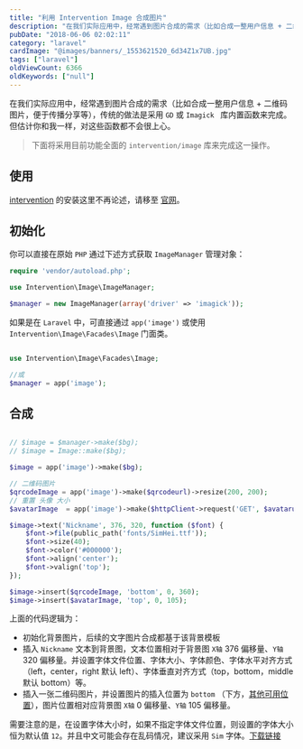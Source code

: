 ```yaml
---
title: "利用 Intervention Image 合成图片"
description: "在我们实际应用中，经常遇到图片合成的需求（比如合成一整用户信息 + 二维码图片，便于传播分享等），传统的做法是采用 `GD` 或 `Imagick ` 库内置函数来完成。但估计你和我一样，对这些函数都不会很上心。  > 下面..."
pubDate: "2018-06-06 02:02:11"
category: "laravel"
cardImage: "@images/banners/_1553621520_6d34Z1x7UB.jpg"
tags: ["laravel"]
oldViewCount: 6366
oldKeywords: ["null"]
---
```


在我们实际应用中，经常遇到图片合成的需求（比如合成一整用户信息 + 二维码图片，便于传播分享等），传统的做法是采用 `GD` 或 `Imagick ` 库内置函数来完成。但估计你和我一样，对这些函数都不会很上心。

> 下面将采用目前功能全面的 `intervention/image` 库来完成这一操作。

## 使用

[intervention](http://image.intervention.io/getting_started/installation) 的安装这里不再论述，请移至 [官网](http://image.intervention.io/getting_started/installation)。

## 初始化

你可以直接在原始 `PHP` 通过下述方式获取 `ImageManager` 管理对象：

```php
require 'vendor/autoload.php';

use Intervention\Image\ImageManager;

$manager = new ImageManager(array('driver' => 'imagick'));
```

如果是在 `Laravel` 中，可直接通过 `app('image')` 或使用 `Intervention\Image\Facades\Image` 门面类。

```php

use Intervention\Image\Facades\Image;

//或
$manager = app('image');
```

## 合成

```php

// $image = $manager->make($bg);
// $image = Image::make($bg);

$image = app('image')->make($bg);

// 二维码图片
$qrcodeImage = app('image')->make($qrcodeurl)->resize(200, 200);
// 重置 头像 大小
$avatarImage  = app('image')->make($httpClient->request('GET', $avatarurl)->getBody())->resize(200, 200);

$image->text('Nickname', 376, 320, function ($font) {
    $font->file(public_path('fonts/SimHei.ttf'));
    $font->size(40);
    $font->color('#000000');
    $font->align('center');
    $font->valign('top');
});

$image->insert($qrcodeImage, 'bottom', 0, 360);
$image->insert($avatarImage, 'top', 0, 105);
```

上面的代码逻辑为：

* 初始化背景图片，后续的文字图片合成都基于该背景模板
* 插入 `Nickname` 文本到背景图，文本位置相对于背景图 `X轴` 376 偏移量、`Y轴` 320 偏移量。并设置字体文件位置、字体大小、字体颜色、字体水平对齐方式（left，center，right 默认 left）、字体垂直对齐方式（top，bottom，middle 默认 bottom）等。
* 插入一张二维码图片，并设置图片的插入位置为 `bottom` （下方，[其他可用位置](http://image.intervention.io/api/insert)），图片位置相对应背景图 `X轴` 0 偏移量、`Y轴` 105 偏移量。

需要注意的是，在设置字体大小时，如果不指定字体文件位置，则设置的字体大小恒为默认值 `12`。并且中文可能会存在乱码情况，建议采用 `Sim` 字体。[下载链接](https://github.com/StellarCN/scp_zh/tree/master/fonts)
